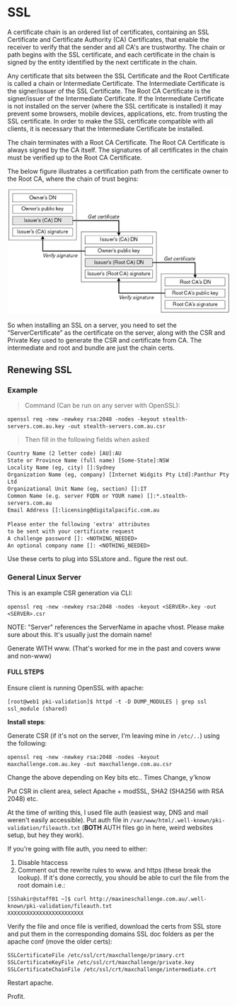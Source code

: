 # SSL

A certificate chain is an ordered list of certificates, containing an SSL Certificate and Certificate Authority (CA) Certificates, that enable the receiver to verify that the sender and all CA's are trustworthy. The chain or path begins with the SSL certificate, and each certificate in the chain is signed by the entity identified by the next certificate in the chain.

Any certificate that sits between the SSL Certificate and the Root Certificate is called a chain or Intermediate Certificate. The Intermediate Certificate is the signer/issuer of the SSL  Certificate. The Root CA Certificate is the signer/issuer of the Intermediate Certificate. If the Intermediate Certificate is not installed on the server (where the SSL certificate is installed) it may prevent some browsers, mobile devices, applications, etc. from trusting the SSL certificate. In order to make the SSL certificate compatible with all clients, it is necessary that the Intermediate Certificate be installed.

The chain terminates with a Root CA Certificate. The Root CA Certificate is always signed by the CA itself. The signatures of all certificates in the chain must be verified up to the Root CA Certificate.

The below figure illustrates a certification path from the certificate owner to the Root CA, where the chain of trust begins:

![ssl_chain](/artifacts/images/web/ssl_chain.png)

So when installing an SSL on a server, you need to set the “ServerCertificate” as the certificate on the server, along with the CSR and Private Key used to generate the CSR and certificate from CA. The intermediate and root and bundle are just the chain certs.

## Renewing SSL

### Example

> Command (Can be run on any server with OpenSSL):

```shell
openssl req -new -newkey rsa:2048 -nodes -keyout stealth-servers.com.au.key -out stealth-servers.com.au.csr
```

> Then fill in the following fields when asked

```shell
Country Name (2 letter code) [AU]:AU
State or Province Name (full name) [Some-State]:NSW
Locality Name (eg, city) []:Sydney
Organization Name (eg, company) [Internet Widgits Pty Ltd]:Panthur Pty Ltd
Organizational Unit Name (eg, section) []:IT
Common Name (e.g. server FQDN or YOUR name) []:*.stealth-servers.com.au
Email Address []:licensing@digitalpacific.com.au

Please enter the following 'extra' attributes
to be sent with your certificate request
A challenge password []: <NOTHING_NEEDED>
An optional company name []: <NOTHING_NEEDED>
```

Use these certs to plug into SSLstore and.. figure the rest out.

### General Linux Server

This is an example CSR generation via CLI:

```shell
openssl req -new -newkey rsa:2048 -nodes -keyout <SERVER>.key -out <SERVER>.csr
```

NOTE: "Server" references the ServerName in apache vhost. Please make sure about this. It's usually just the domain name!

Generate WITH www. (That's worked for me in the past and covers www and non-www)

#### FULL STEPS

Ensure client is running OpenSSL with apache:

```shell
[root@web1 pki-validation]$ httpd -t -D DUMP_MODULES | grep ssl
ssl_module (shared)
```

**Install steps**:

Generate CSR (if it's not on the server, I'm leaving mine in `/etc/..`) using the following:

```shell
openssl req -new -newkey rsa:2048 -nodes -keyout maxchallenge.com.au.key -out maxchallenge.com.au.csr
```

Change the above depending on Key bits etc.. Times Change, y'know

Put CSR in client area, select Apache + modSSL, SHA2 (SHA256 with RSA 2048) etc.

At the time of writing this, I used file auth (easiest way, DNS and mail weren't easily accessible). Put auth file in `/var/www/html/.well-known/pki-validation/fileauth.txt` (**BOTH** AUTH files go in here, weird websites setup, but hey they work).

If you're going with file auth, you need to either:

1. Disable htaccess
2. Comment out the rewrite rules to www. and https (these break the lookup). If it's done correctly, you should be able to curl the file from the root domain i.e.:

```shell
[SShakir@staff01 ~]$ curl http://maxineschallenge.com.au/.well-known/pki-validation/fileauth.txt
XXXXXXXXXXXXXXXXXXXXXXXX
```

Verify the file and once file is verified, download the certs from SSL store and put them in the corresponding domains SSL doc folders as per the apache conf (move the older certs):

```shell
SSLCertificateFile /etc/ssl/crt/maxchallenge/primary.crt
SSLCertificateKeyFile /etc/ssl/crt/maxchallenge/private.key
SSLCertificateChainFile /etc/ssl/crt/maxchallenge/intermediate.crt
```

Restart apache.

Profit.
